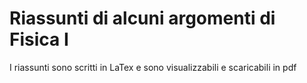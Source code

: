 # Riassunti di alcuni argomenti di Fisica I
I riassunti sono scritti in LaTex e sono visualizzabili e scaricabili in pdf
